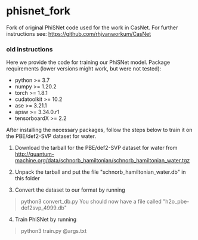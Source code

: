 # phisnet_fork
Fork of original PhiSNet code used for the work in CasNet. For further instructions see: https://github.com/rhjvanworkum/CasNet



### old instructions

Here we provide the code for training our PhiSNet model.
Package requirements (lower versions might work, but were not tested):
- python >= 3.7
- numpy >= 1.20.2
- torch >= 1.8.1
- cudatoolkit >= 10.2
- ase >= 3.21.1 
- apsw >= 3.34.0.r1
- tensorboardX >= 2.2

After installing the necessary packages, follow the steps below to train it on the PBE/def2-SVP dataset for water.

1) Download the tarball for the PBE/def2-SVP dataset for water from 
http://quantum-machine.org/data/schnorb_hamiltonian/schnorb_hamiltonian_water.tgz 

2) Unpack the tarball and put the file "schnorb_hamiltonian_water.db" in this folder

3) Convert the dataset to our format by running
> python3 convert_db.py
You should now have a file called "h2o_pbe-def2svp_4999.db"

4) Train PhiSNet by running
> python3 train.py @args.txt
